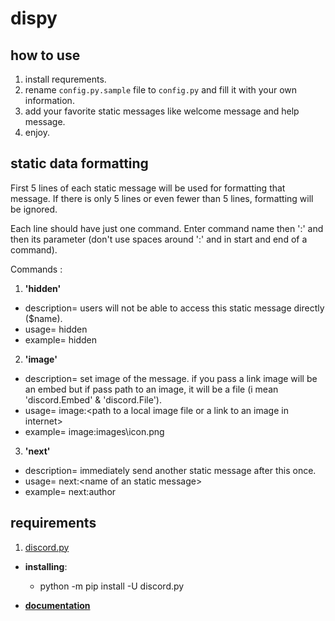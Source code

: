 # dispy





## how to use

1. install requrements.
1. rename `config.py.sample` file to `config.py` and fill it with your own information.
1. add your favorite static messages like welcome message and help message.
1. enjoy.


## static data formatting

First 5 lines of each static message will be used for formatting that message.
If there is only 5 lines or even fewer than 5 lines, formatting will be ignored.

Each line should have just one command.
Enter command name then ':' and then its parameter (don't use spaces around ':' and in start and end of a command).


Commands :
1. **'hidden'**
  * description= users will not be able to access this static message directly ($name).
  * usage= hidden
  * example= hidden
2. **'image'**
  * description= set image of the message. if you pass a link image will be an embed but if pass path to an image, it will be a file (i mean 'discord.Embed' & 'discord.File').
  * usage=  image:\<path to a local image file or a link to an image in internet\>
  * example= image:images\icon.png
3. **'next'**
  * description= immediately send another static message after this once.
  * usage= next:\<name of an static message\>
  * example= next:author


## requirements

1. [discord.py](https://pypi.org/project/discord.py/)
* **installing**:
  * python -m pip install -U discord.py

* [**documentation**](https://discordpy.readthedocs.io/en/latest/)
